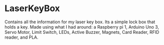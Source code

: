 # LaserKeyBox
Contains all the information for my laser key box. Its a simple lock box that holds a key. Made using what I had around: a Raspberry pi 1, Arduino Uno 3, Servo Motor, Limit Switch, LEDs, Active Buzzer, Magnets, Card Reader, RFID reader, and PLA.
